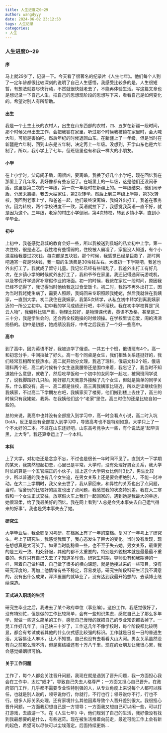 ```yaml
---
title: 人生进度之0~29
author: wangdyyy
date: 2024-06-02 23:12:53
tags: 人生记录
categories:
- 人生
---
```

### 人生进度0~29

#### 序

马上就29岁了，记录一下。今天看了很著名的纪录片《人生七年》。他们每个人到了一定年龄都很比较深刻的说明了自己人生感悟，我感受比较多的是，人生很短暂，有想法就要尽快行动，不然就很快就老去了，不能再体验生活。写这篇文章也是想记录一下自己人生，把自己的思想现阶段的思想写下来，看看自己是如何变化的。希望对别人有所帮助。

#### 出生

我是一个土生土长的农村人，出生在山东西部的农村，四、五岁在新疆一段时间，那个时候父母出去工作，会把我锁在家里，听过那个时候我被锁在家里时，会大喊大叫，可能是害怕吧。然后年纪的时候返回山东。在新疆上了一年级，但是当时在新疆是六年制，回到山东是五年制，决定再上一年级。没想到，开学山东也是六年制了，所以，我小学上了七年，但班级里也有和我一样大的小朋友。

#### 小学

在上小学时，父母闹矛盾，闹很凶，要离婚。我换了好几个小学吧，现在回忆我在那里上了几年级，我好像都有些忘记了。在城里上的一年级，这是他们还没闹矛盾，这里是第二次的一年级，第一次一年级时在新疆上的。一年级结束，他们闹矛盾，分居未离婚，我去大姑家住，第2次转学。然后上到三年级上学期，第3次转校，我回到老家上学，和爸爸一起，他们最终没离婚，我妈外出打工，我爸在家务农。因为转校，两个学校进度不一致，英语就拉下了，我感觉我英语一直不好，就是因为这个。三年级，老家的村庄小学倒闭，第4次转校，转到乡镇小学，直到小学毕业。

#### 初中
上初中，我爸感觉县城的教育会好一些，所以我被送到县城的私立初中上学。第一次住校，很是忐忑。我性格有些懦弱的，住校被人霸凌了，家里没人知道，有个小混混给我要过2次钱，每次都是五块钱，那个时候，我感觉已经是巨款了，那时网吧通宵一夜是5块钱，我一周的生活费是30块钱左右。大概初一下学期吧，我爸也外出打工了。我就成了留守儿童。我记忆已经有些错乱了，我爸外出打工有好几次，在乡镇小学的时候就外出打工了，我和爷爷在家里。我还记得通宵玩游戏机，以及寒假开学通宵补寒假作业的场面。初一的时候，我爸在家过一段时间，原因我已经不记得了，我记得当时他给我送过食堂饭卡。初二时，我妈不再外出打工，因为当时我姥姥生病了，需要人照顾，我妈回来专职照顾我姥姥，然后我就住在我姨家，一直到大学。初二我住在我姨家，我第5次转学，从私立初中转学到离我姨家近的一所公立初中。初中我的学习成绩还行吧，中不溜秋。我在初中学校算是“风云人物”，我偏科比较严重，物理比较好，是物理课代表，英语不及格，甚至是二三十分，我是学生会的，还会再全校跑操的时候领操。在学校里谈恋爱，闹的沸沸扬扬的。初中是初恋，她成绩没我好，中考之后我去了一个好一些高中。

#### 高中
到了高中，因为英语不好，我被迫学了俄语。一共五十个班，俄语班有4个。高一和初恋分手，中间拉扯了好久。高一有个同桌是女生，我们相处关系还挺好的，我们经常互相帮忙接热水。高二就开始分文理，我选了理科，俄语文科2个班，俄语理科两个班，高二的时候有个女生送我腰带还是围巾来着，我忘记了，我当时不知道她什么意思，就收了，然后吃早饭和一个初中的女同学一起吃，被同班同学说了，说我脚踏好几只船，刚好那几天我意外接触了几个女生，但就是简单的同学关系，什么都没有。高一、高二都是住校，高三离我姨家比较近，所以走读继续住到我姨家，不过高二下学期左右吧，我姨家买了楼房，他们搬到楼上去住了，高三的时候只有我姥姥、我妈、在我姨他们这个“老家”里住，高三时住的还是比较自如一些的。

总的来说，我高中也并没有全部投入到学习中，高一时会看点小说，高二时入坑DotA，反正是没有全部投入到学习中，导致高考也不是特别如意。大学只上了一个不太好的二本。不过在山东还好吧，山东高考竞争大一些，有个说法是“起早贪黑，上大专”。我还算幸运上了一个本科。

#### 本科
上了大学，对初恋还是念念不忘，不过也是很长一年时间不见了。直到大一下学期的某天，我突然想起初恋，心里已是平常。大学时，没有处理好男女关系，我大学时长的算是一个五官端正的小伙子，加上这个大学男女比例时3比7，男生比较少，所以普通的我也有几个女生追，在男女关系上还是要会拒绝别人，不能一时冲动。在大二上学期时，我父亲去世了，我从家回来，和异性的关系也出了点问题，当时，宿舍玩的比较好的朋友也出了点问题，我感觉我的状态特别差。我在大二寒假和一个女生正式交往，放寒假火车上我们一起回家的，遇到她是我最大的幸运，她很温柔，给了我最美好的回忆。我在网上看到“人总是会凭本事失去自己运气得来的好事”。我也是凭本事失去了她。

#### 研究生
大学毕业后，我全职复习考研，在档案上有了一年的空档。复习了一年考上了研究生。考上了研究生，我感觉我飘了，我心态发生了巨大的变化。当时没有发现，现在想想真是太可笑了。如果当时能稳重一些，也不至于失去她。男女关系，最重要的是三观一致、相处舒服，其他的都不太重要的，特别是外貌根本就是最最最不重要的。也许只有自己失去了才知道多珍贵。研究生时期，导师没有和我期待的一样，带着自己做科研，自己做了很多的横向课题，就是他接过来的一些项目，没有研究深度的，再加上他情绪有些不稳定，容易发怒。研究生阶段科研生活我不满意的，没有出什么成果，浑浑噩噩的就毕业了，没有达到我最开始想的，去读博士继续深造。

#### 正式进入职场的生活
研究生毕业之后，我进去了某个政府单位（事业编）。这份工作，我感觉很好了，没有特别忙，但是做的工作比较简单，会有一些知识焦虑，感觉自己上了那么多年学，就做一些这么简单的工作，感觉自己慢慢的就把自己的专业知识都丢掉了。一晃工作好几年了。自己快三十岁了，工作这几年不像学校时，每个阶段都比较明显，都会有考试或者其他的什么仪式感比较强的标识。工作就是日复一日的普通生活，太容易让人麻木，让人不知觉。自己也没有去看看大山大河。男女关系虽然没有向之前那么理不清，但是离结婚还有十万八千里。现在的女朋友让我很心累，我会感觉婚姻很可怕。

#### 关于工作问题
工作了，每个人都会关注晋升问题，我现在就是遇到了晋升问题，我一方面担心我会在工作中，太过“奴才”，导致自己失去人格尊严；一方面又担心自己晋升。在政府部门工作，几乎都不需要专业性特别强的人，从专业角度上来说每个人都可以胜任，也就是别人说的，领导说你行，你就行，不行也行；领导说你不行，行也不行。很多人际关系处理，还有家境什么其他因素导致个人晋升差别很大。我很担心晋升问题，一方面我幻想自己是一方领导；一方面我又想自己可以闲一些，可以打打游戏，去旅游一下。在《人生七年》中，他们规划了自己的生活，我好像没有找到我最想要的是什么，有些迷茫。现在被生活推着向前走，最近可能工作上会有新的起色，希望可以尽快可以尘埃落定。后面持续更新...